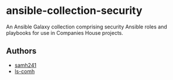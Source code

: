 # ansible-collection-security
An Ansible Galaxy collection comprising security Ansible roles and playbooks for use in Companies House projects.

## Authors
- [samh241](https://github.com/samh241)
- [ls-comh](https://github.com/ls-comh)
